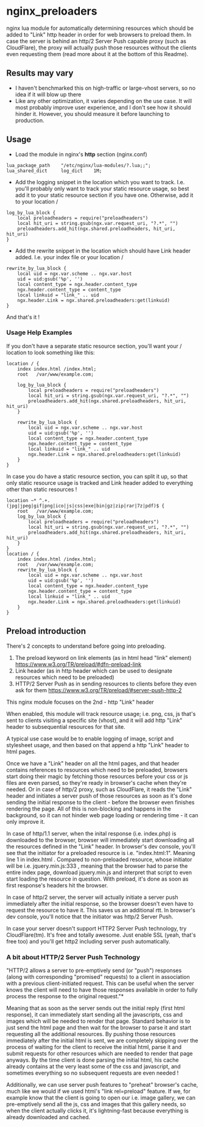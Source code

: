 # nginx_preloaders
nginx lua module for automatically determining resources which should be added to "Link" http header in order for web browsers to preload them. In case the server is behind an http/2 Server Push capable proxy (such as CloudFlare), the proxy will actually push those resources without the clients even requesting them (read more about it at the bottom of this Readme).

## Results may vary
* I haven't benchmarked this on high-traffic or large-vhost servers, so no idea if it will blow up there
* Like any other optimization, it varies depending on the use case. It will most probably improve user experience, and I don't see how it should hinder it. However, you should measure it before launching to production.

## Usage

* Load the module in nginx's **http** section (nginx.conf)
```Nginx
lua_package_path    "/etc/nginx/lua-modules/?.lua;;";
lua_shared_dict     log_dict    1M;
```
* Add the logging snippet in the location which you want to track. I.e. you'll probably only want to track your static resource usage, so best add it to your static resource section if you have one. Otherwise, add it to your location /
```Nginx
log_by_lua_block {
    local preloadheaders = require("preloadheaders")
    local hit_uri = string.gsub(ngx.var.request_uri, "?.*", "")
    preloadheaders.add_hit(ngx.shared.preloadheaders, hit_uri, hit_uri)
}     
```
* Add the rewrite snippet in the location which should have Link header added. I.e. your index file or your location /
```Nginx
rewrite_by_lua_block {
    local uid = ngx.var.scheme .. ngx.var.host
    uid = uid:gsub('%p', '')
    local content_type = ngx.header.content_type
    ngx.header.content_type = content_type
    local linkuid = "link_" .. uid
    ngx.header.Link = ngx.shared.preloadheaders:get(linkuid)
}
```
And that's it !

### Usage Help Examples
If you don't have a separate static resource section, you'll want your / location to look something like this:
```Nginx
location / {
    index index.html /index.html;
    root   /var/www/example.com;

    log_by_lua_block {
        local preloadheaders = require("preloadheaders")
        local hit_uri = string.gsub(ngx.var.request_uri, "?.*", "")
        preloadheaders.add_hit(ngx.shared.preloadheaders, hit_uri, hit_uri)
    }                                                                              
           
    rewrite_by_lua_block {
        local uid = ngx.var.scheme .. ngx.var.host
        uid = uid:gsub('%p', '')
        local content_type = ngx.header.content_type
        ngx.header.content_type = content_type
        local linkuid = "link_" .. uid
        ngx.header.Link = ngx.shared.preloadheaders:get(linkuid)
    }
}	
```

In case you do have a static resource section, you can split it up, so that only static resource usage is tracked and Link header added to everything other than static resources !

```Nginx
location ~* ^.+.(jpg|jpeg|gif|png|ico|js|css|exe|bin|gz|zip|rar|7z|pdf)$ {
    root   /var/www/example.com;
    log_by_lua_block {
        local preloadheaders = require("preloadheaders")
        local hit_uri = string.gsub(ngx.var.request_uri, "?.*", "")
        preloadheaders.add_hit(ngx.shared.preloadheaders, hit_uri, hit_uri)
    }    
}
location / {
    index index.html /index.html;
    root   /var/www/example.com;
    rewrite_by_lua_block {
        local uid = ngx.var.scheme .. ngx.var.host
        uid = uid:gsub('%p', '')
        local content_type = ngx.header.content_type
        ngx.header.content_type = content_type
        local linkuid = "link_" .. uid
        ngx.header.Link = ngx.shared.preloadheaders:get(linkuid)
    }
}	
```

## Preload introduction
There's 2 concepts to understand before going into preloading.
1) The preload keyword on link elements (as in html head "link" element) https://www.w3.org/TR/preload/#dfn-preload-link
2) Link header (as in http header which can be used to designate resources which need to be preloaded)
3) HTTP/2 Server Push as in sending resources to clients before they even ask for them https://www.w3.org/TR/preload/#server-push-http-2

This nginx module focuses on the 2nd - http "Link" header

When enabled, this module will track resource usage; i.e. png, css, js that's sent to clients visiting a specific site (vhost), and it will add http "Link" header to subsequential resources for that site.

A typical use case would be to enable logging of image, script and stylesheet usage, and then based on that append a http "Link" header to html pages.

Once we have a "Link" header on all the html pages, and that header contains references to resources which need to be preloaded, browsers start doing their magic by fetching those resources before your css or js files are even parsed, so they're ready in browser's cache when they're needed.
Or in case of http/2 proxy, such as CloudFlare, it reads the "Link" header and initiates a server push of those resources as soon as it's done sending the initial response to the client - before the browser even finishes rendering the page.
All of this is non-blocking and happens in the background, so it can not hinder web page loading or rendering time - it can only improve it.

In case of http/1.1 server, when the inital response (i.e. index.php) is downloaded to the browser, browser will immediately start downloading all the resources defined in the "Link" header. In browser's dev console, you'll see that the initiator for a preloaded resource is i.e. "index.html:1". Meaning line 1 in index.html . 
Compared to non-preloaded resource, whose initiator will be i.e. jquery.min.js:333 , meaning that the browser had to parse the entire index page, download jquery.min.js and interpret that script to even start loading the resource in question. With preload, it's done as soon as first response's headers hit the browser.

In case of http/2 server, the server will actually initiate a server push immediately after the initial response, so the browser doesn't even have to request the resource to have it. This saves us an additional rtt. In browser's dev console, you'll notice that the initiator was http/2 Server Push.

In case your server doesn't support HTTP2 Server Push technology, try CloudFlare(tm). It's free and totally awesome. Just enable SSL (yeah, that's free too) and you'll get http2 including server push automatically.

### A bit about HTTP/2 Server Push Technology

"HTTP/2 allows a server to pre-emptively send (or "push") responses (along with corresponding "promised" requests) to a client in association with a previous client-initiated request. This can be useful when the server knows the client will need to have those responses available in order to fully process the response to the original request."*

Meaning that as soon as the server sends out the initial reply (first html response), it can immediately start sending all the javascripts, css and images which will be needed to render that page. Standard behavior is to just send the html page and then wait for the browser to parse it and start requesting all the additional resources.
By pushing those resources immediately after the initial html is sent, we are completely skipping over the process of waiting for the client to receive the initial html, parse it and submit requests for other resources which are needed to render that page anyways. By the time client is done parsing the initial html, his cache already contains at the very least some of the css and javascript, and sometimes everything so no subsequent requests are even needed !

Additionally, we can use server push features to "preheat" browser's cache, much like we would if we used html's "link rel=preload" feature.
If we, for example know that the client is going to open our i.e. image gallery, we can pre-emptively send all the js, css and images that this gallery needs, so when the client actually clicks it, it's lightning-fast because everything is already downloaded and cached.

